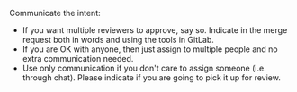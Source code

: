Communicate the intent:
- If you want multiple reviewers to approve, say so. Indicate in the merge request both in words and using the tools in GitLab. 
- If you are OK with anyone, then just assign to multiple people and no extra communication needed.
- Use only communication if you don't care to assign someone (i.e. through chat). Please indicate if you are going to pick it up for review.
